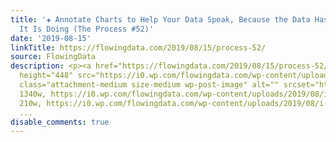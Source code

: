 ```yaml
---
title: '✚ Annotate Charts to Help Your Data Speak, Because the Data Has No Idea What
  It Is Doing (The Process #52)'
date: '2019-08-15'
linkTitle: https://flowingdata.com/2019/08/15/process-52/
source: FlowingData
description: <p><a href="https://flowingdata.com/2019/08/15/process-52/"><img width="750"
  height="448" src="https://i0.wp.com/flowingdata.com/wp-content/uploads/2019/08/i-will-annotate-my-charts.png?fit=750%2C448&amp;ssl=1"
  class="attachment-medium size-medium wp-post-image" alt="" srcset="https://i0.wp.com/flowingdata.com/wp-content/uploads/2019/08/i-will-annotate-my-charts.png?w=1340&amp;ssl=1
  1340w, https://i0.wp.com/flowingdata.com/wp-content/uploads/2019/08/i-will-annotate-my-charts.png?resize=210%2C125&amp;ssl=1
  210w, https://i0.wp.com/flowingdata.com/wp-content/uploads/2019/08/i-will-annotate-my-cha
  ...
disable_comments: true
---
```

<p><a href="https://flowingdata.com/2019/08/15/process-52/"><img width="750" height="448" src="https://i0.wp.com/flowingdata.com/wp-content/uploads/2019/08/i-will-annotate-my-charts.png?fit=750%2C448&amp;ssl=1" class="attachment-medium size-medium wp-post-image" alt="" srcset="https://i0.wp.com/flowingdata.com/wp-content/uploads/2019/08/i-will-annotate-my-charts.png?w=1340&amp;ssl=1 1340w, https://i0.wp.com/flowingdata.com/wp-content/uploads/2019/08/i-will-annotate-my-charts.png?resize=210%2C125&amp;ssl=1 210w, https://i0.wp.com/flowingdata.com/wp-content/uploads/2019/08/i-will-annotate-my-cha ...